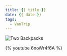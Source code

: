 ```yaml
---
title: {{ title }}
date: {{ date }}
tags:
  - VanTrip
---
```


![Two Backpacks](/images/two_backpacks.jpg)

{% youtube 6noWr4f6A %}
